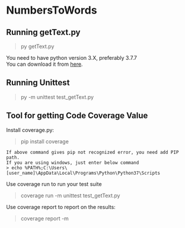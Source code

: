 # NumbersToWords

## Running getText.py
> py getText.py

You need to have python version 3.X, preferably 3.7.7
<br>
You can download it from [here](https://www.python.org/downloads/release/python-377/).

## Running Unittest
> py -m unittest test_getText.py


## Tool for getting Code Coverage Value

Install coverage.py:
> pip install coverage

```
If above command gives pip not recognized error, you need add PIP path.
If you are using windows, just enter below command
> echo %PATH%;C:\Users\[user_name]\AppData\Local\Programs\Python\Python37\Scripts
```
Use coverage run to run your test suite
> coverage run -m unittest test_getText.py

Use coverage report to report on the results:
> coverage report -m




